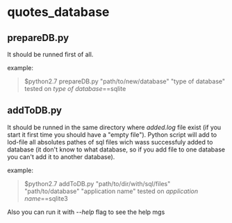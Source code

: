 quotes_database
===============
prepareDB.py
-------------
It should be runned first of all.

example:
>$python2.7 prepareDB.py "path/to/new/database" "type of database"
tested on *type of database*==sqlite


addToDB.py
-------------
It should be runned in the same directory where *added.log* file exist (if you start it first time you should have a "empty file"). Python script will add to lod-file all absolutes pathes of sql files wich wass successfuly added to database (it don't know to what database, so if you add file to one database you can't add it to another database).

example:
>$python2.7 addToDB.py "path/to/dir/with/sql/files" "path/to/database" "application name"
tested on *application name*==sqlite3

Also you can run it with *--help* flag to see the help mgs
